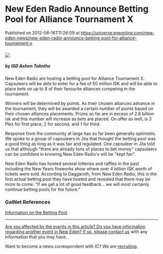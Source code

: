 # New Eden Radio Announce Betting Pool for Alliance Tournament X
Published on 2012-06-16T11:26:09 at https://universe.eveonline.com/new-eden-news/new-eden-radio-announce-betting-pool-for-alliance-tournament-x

###   

![](http://web.ccpgamescdn.com/newssystem/media/62830/1/ISD_Correspondents.png)

#####  by ISD Ashen Talinthe

New Eden Radio are hosting a betting pool for Alliance Tournament X. Capsuleers will be able to enter for a fee of 50 million ISK and will be able to place bets on up to 8 of their favourite alliances competing in the tournament.

Winners will be determined by points. As their chosen alliances advance in the tournament, they will be awarded a certain number of points based on their chosen alliances placements. Prizes so far are in excess of 2.6 billion isk and this number will increase as bets are placed. On offer as well, is 3 Plex for first place, 2 for second, and 1 for third.

Response from the community at large has so far been generally optimistic. We spoke to a group of capsuleers in Jita that thought the betting pool was a good thing as long as it was fair and regulated. One capsuleer in Jita told us that although "there are already tons of places to bet money" capsuleers can be confident in knowing New Eden Radio's will be "kept fair".

New Eden Radio has hosted several lotteries and raffles in the past including the New Years fireworks show where over 4 billion ISK worth of tickets were sold. According to Daggaroth, from New Eden Radio, this is the first actual betting pool they have hosted and revealed that there may be more to come: "If we get a lot of good feedback... we will most certainly continue betting pools for the future."

###  GalNet References

[Information on the Betting Pool](https://forums.eveonline.com/default.aspx?g=posts&t=118533)

[ ](https://forums.eveonline.com/default.aspx?g=posts&t=118533)

* * *

[Are you affected by the events in this article? Do you have information regarding another event in New Eden? If so, please ](https://forums.eveonline.com/default.aspx?g=posts&t=118533)[contact us](http://www.eveonline.com/news.asp?a=submitrp) with any information that you may have.  
  
Want to become a news correspondent with IC? We are [recruiting](http://www.eveonline.com/isd.asp).
